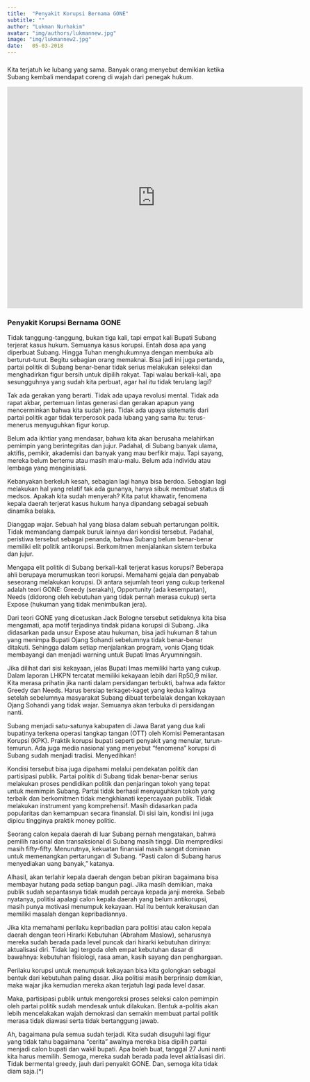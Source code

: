 ```yaml
---
title:  "Penyakit Korupsi Bernama GONE"
subtitle: ""
author: "Lukman Nurhakim"
avatar: "img/authors/lukmannew.jpg"
image: "img/lukmannew2.jpg"
date:   05-03-2018
---
```


###
Kita terjatuh ke lubang yang sama. Banyak orang menyebut demikian ketika Subang kembali mendapat coreng di wajah dari penegak hukum.


<iframe width="680" height="510" src="https://app.powerbi.com/view?r=eyJrIjoiMjMzNTJjNzQtZTBhZi00MDY0LWI3MjgtMjY0ZDI0YmUxZTUzIiwidCI6IjU3NTMyN2Q0LTBmNGMtNGI5ZS1hNzE4LWQwOTViMWMyMzdiNSIsImMiOjh9" frameborder="0" allowFullScreen="true"></iframe>



### Penyakit Korupsi Bernama GONE
Tidak tanggung-tanggung, bukan tiga kali, tapi empat kali Bupati Subang terjerat kasus hukum. Semuanya kasus korupsi.
Entah dosa apa yang diperbuat Subang. Hingga Tuhan menghukumnya dengan membuka aib berturut-turut. Begitu sebagian orang memaknai. Bisa jadi ini juga pertanda, partai politik di Subang benar-benar tidak serius melakukan seleksi dan menghadirkan figur bersih untuk dipilih rakyat. Tapi walau berkali-kali, apa sesungguhnya yang sudah kita perbuat, agar hal itu tidak terulang lagi?

Tak ada gerakan yang berarti. Tidak ada upaya revolusi mental. Tidak ada rapat akbar, pertemuan lintas generasi dan gerakan apapun yang mencerminkan bahwa kita sudah jera. Tidak ada upaya sistematis dari partai politik agar tidak terperosok pada lubang yang sama itu: terus-menerus menyuguhkan figur korup.

Belum ada ikhtiar yang mendasar, bahwa kita akan berusaha melahirkan pemimpin yang berintegritas dan jujur. Padahal, di Subang banyak ulama, aktifis, pemikir, akademisi dan banyak yang mau berfikir maju. Tapi sayang, mereka belum bertemu atau masih malu-malu. Belum ada individu atau lembaga yang menginisiasi.

Kebanyakan berkeluh kesah, sebagian lagi hanya bisa berdoa. Sebagian lagi melakukan hal yang relatif tak ada gunanya, hanya sibuk membuat status di medsos. Apakah kita sudah menyerah?
Kita patut khawatir, fenomena kepala daerah terjerat kasus hukum hanya dipandang sebagai sebuah dinamika belaka.

Dianggap wajar. Sebuah hal yang biasa dalam sebuah pertarungan politik. Tidak memandang dampak buruk lainnya dari kondisi tersebut. Padahal, peristiwa tersebut sebagai penanda, bahwa Subang belum benar-benar memiliki elit politik antikorupsi. Berkomitmen menjalankan sistem terbuka dan jujur.

Mengapa elit politik di Subang berkali-kali terjerat kasus korupsi? Beberapa ahli berupaya merumuskan teori korupsi. Memahami gejala dan penyabab seseorang melakukan korupsi. Di antara sejumlah teori yang cukup terkenal adalah teori GONE: Greedy (serakah), Opportunity (ada kesempatan), Needs (didorong oleh kebutuhan yang tidak pernah merasa cukup) serta Expose (hukuman yang tidak menimbulkan jera).

Dari teori GONE yang dicetuskan Jack Bologne tersebut setidaknya kita bisa mengamati, apa motif terjadinya tindak pidana korupsi di Subang. Jika didasarkan pada unsur Expose atau hukuman, bisa jadi hukuman 8 tahun yang menimpa Bupati Ojang Sohandi sebelumnya tidak benar-benar ditakuti. Sehingga dalam setiap menjalankan program, vonis Ojang tidak membayangi dan menjadi warning untuk Bupati Imas Aryumningsih.

Jika dilihat dari sisi kekayaan, jelas Bupati Imas memiliki harta yang cukup. Dalam laporan LHKPN tercatat memiliki kekayaan lebih dari Rp50,9 miliar. Kita merasa prihatin jika nanti dalam persidangan terbukti, bahwa ada faktor Greedy dan Needs. Harus bersiap terkaget-kaget yang kedua kalinya setelah sebelumnya masyarakat Subang dibuat terbelalak dengan kekayaan Ojang Sohandi yang tidak wajar. Semuanya akan terbuka di persidangan nanti.

Subang menjadi satu-satunya kabupaten di Jawa Barat yang dua kali bupatinya terkena operasi tangkap tangan (OTT) oleh Komisi Pemerantasan Korupsi (KPK). Praktik korupsi bupati seperti penyakit yang menular, turun-temurun. Ada juga media nasional yang menyebut “fenomena” korupsi di Subang sudah menjadi tradisi. Menyedihkan!

Kondisi tersebut bisa juga dipahami melalui pendekatan politik dan partisipasi publik. Partai politik di Subang tidak benar-benar serius melakukan proses pendidikan politik dan penjaringan tokoh yang tepat untuk memimpin Subang. Partai tidak berhasil menyuguhkan tokoh yang terbaik dan berkomitmen tidak mengkhianati kepercayaan publik. Tidak melakukan instrument yang komprehensif. Masih didasarkan pada popularitas dan kemampuan secara finansial. Di sisi lain, kondisi ini juga dipicu tingginya praktik money politic.

Seorang calon kepala daerah di luar Subang pernah mengatakan, bahwa pemilih rasional dan transaksional di Subang masih tinggi. Dia memprediksi masih fifty-fifty. Menurutnya, kekuatan finansial masih sangat dominan untuk memenangkan pertarungan di Subang. “Pasti calon di Subang harus menyediakan uang banyak,” katanya.

Alhasil, akan terlahir kepala daerah dengan beban pikiran bagaimana bisa membayar hutang pada setiap bangun pagi. Jika masih demikian, maka publik sudah sepantasnya tidak mudah percaya kepada janji mereka. Sebab nyatanya, politisi apalagi calon kepala daerah yang belum antikorupsi, masih punya motivasi menumpuk kekayaan. Hal itu bentuk kerakusan dan memiliki masalah dengan kepribadiannya.

Jika kita memahami perilaku kepribadian para politisi atau calon kepala daerah dengan teori Hirarki Kebutuhan (Abraham Maslow), seharusnya mereka sudah berada pada level puncak dari hirarki kebutuhan dirinya: aktualisasi diri. Tidak lagi tergoda oleh empat kebutuhan dasar di bawahnya: kebutuhan fisiologi, rasa aman, kasih sayang dan penghargaan.

Perilaku korupsi untuk menumpuk kekayaan bisa kita golongkan sebagai bentuk dari kebutuhan paling dasar. Jika politisi masih berprinsip demikian, maka wajar jika kemudian mereka akan terjatuh lagi pada level dasar.

Maka, partisipasi publik untuk mengoreksi proses seleksi calon pemimpin oleh partai politik sudah mendesak untuk dilakukan. Bentuk a-politis akan lebih mencelakakan wajah demokrasi dan semakin membuat partai politik merasa tidak diawasi serta tidak bertanggung jawab.

Ah, bagaimana pula semua sudah terjadi. Kita sudah disuguhi lagi figur yang tidak tahu bagaimana “cerita” awalnya mereka bisa dipilih partai menjadi calon bupati dan wakil bupati. Apa boleh buat, tanggal 27 Juni nanti kita harus memilih. Semoga, mereka sudah berada pada level aktialisasi diri. Tidak bermental greedy, jauh dari penyakit GONE. Dan, semoga kita tidak diam saja.(*)
